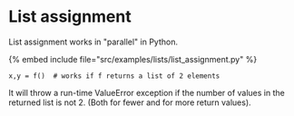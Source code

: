# List assignment



List assignment works in "parallel" in Python.

{% embed include file="src/examples/lists/list_assignment.py" %}

```
x,y = f()  # works if f returns a list of 2 elements
```


It will throw a run-time ValueError exception if the number
of values in the returned list is not 2. (Both for fewer and for more return values).



